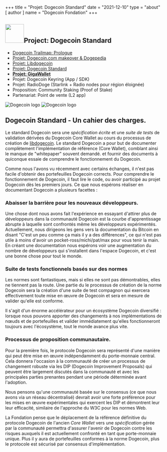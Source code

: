 +++
title = "Projet: Dogecoin Standard"
date = "2021-12-10"
type = "about"
[ author ]
name = "Dogecoin Fondation"
+++

<section class="presentation">
<div class="left">

<div class="title">


 ## <img width="60px" style='display: inline;' src="/marker.png"/>Project: Dogecoin Standard 

<div class="underline"></div>
</div>

<div class="description">
 
* [Dogecoin Trailmap: Prologue](/fr/trailmap/prologue/) 
* [Projet: Dogecoin.com makeover & Dogepedia](/fr/trailmap/website/)
* [Projet: Libdogecoin](/fr/trailmap/libdogecoin/)
* [Projet: Dogecoin Standard](/fr/trailmap/standard/)
* [**Projet: GigaWallet**](/fr/trailmap/gigawallet/)
* Projet: Dogecoin Keyring (App / SDK)
* Projet: RadioDoge (Starlink + Radio nodes pour région éloignée)
* Proposition: Community Staking (Proof of Stake)
* Partenariat: Point de vente (L2 app) 
</div>

<div class="right">
<img class="dogegoin-light" src="/logo-standard.jpg" alt="Dogecoin logo">
<img class="dogegoin-dark" src="/logo-standard.jpg" alt="Dogecoin logo">
</div>


</section>

<section class='board'>

## Dogecoin Standard - Un cahier des charges.

Le standard Dogecoin sera une *spécification écrite* et une *suite de tests* de validation dérivées 
du Dogecoin Core Wallet au cours du processus de création de [libdogecoin](/fr/trailmap/libdogecoin). 
Le standard Dogecoin a pour but de documenter complètement l'implémentation de référence (Core Wallet), comblant ainsi le manque de "whitepaper" souvent demandé. 
et fournir des documents à quiconque essaie de comprendre le fonctionnement du Dogecoin. 

Comme nous l'avons vu récemment avec certains échanges, il n'est pas facile d'obtenir des portefeuilles Dogecoin corrects.
Pour comprendre le fonctionnement de Dogecoin, il faut lire le code, ou avoir participé au projet Dogecoin dès les premiers jours.
Ce que nous espérons réaliser en documentant Dogecoin a plusieurs facettes :

### Abaisser la barrière pour les nouveaux développeurs.

Une chose dont nous avons fait l'expérience en essayant d'attirer plus de développeurs dans la communauté Dogecoin est la courbe d'apprentissage abrupte à laquelle sont confrontés même les développeurs expérimentés. 
Actuellement, nous dirigeons les gens vers la documentation du Bitcoin en disant "C'est un peu comme ça mais il y a des différences", ce qui n'est pas utile à moins d'avoir un pocket-ross/michi/pat/max pour vous tenir la main. En créant une documentation 
nous espérons voir une augmentation du nombre de développeurs qui s'installent dans l'espace Dogecoin, et c'est une bonne chose pour tout le monde.

### Suite de tests fonctionnels basés sur des normes

Les normes sont fantastiques, mais si elles ne sont pas démontrables, elles ne tiennent pas la route. Une partie du 
le processus de création de la norme Dogecoin sera la création d'une suite de test compagnon
qui exercera effectivement toute mise en œuvre de Dogecoin et sera en mesure de valider qu'elle est conforme.  

Il s'agit d'un énorme accélérateur pour un écosystème Dogecoin diversifié : lorsque nous pouvons apporter des changements à
nos implémentations de nœuds et de portefeuilles et valider immédiatement qu'elles fonctionneront toujours 
avec l'écosystème, tout le monde avance plus vite.

### Processus de proposition communautaire.

Pour la première fois, le protocole Dogecoin sera représenté d'une manière qui peut être mise en œuvre 
indépendamment du porte-monnaie central. Cela donnera l'occasion à la communauté de créer
un processus de changement robuste via les DIP (Dogecoin Improvement Proposals) qui peuvent être largement discutés 
dans la communauté et avec les principales parties prenantes pendant une période déterminée avant l'adoption.  

Nous pensons qu'une communauté basée sur le consensus (ce que nous avons via un réseau décentralisé) devrait
avoir une forte préférence pour les mises en œuvre expérimentales qui exercent les DIP et démontrent leur 
leur efficacité, similaire de l'approche du W3C pour les normes Web.

La Fondation pense que le déplacement de la référence définitive du protocole Dogecoin de l'ancien
*Core Wallet* vers une *spécification* gérée par la communauté permettra d'assurer l'avenir de Dogecoin contre les 
risques auxquels il est actuellement confronté en tant que porte-monnaie unique. Plus il y aura de portefeuilles conformes à la norme Dogecoin, plus le protocole est sécurisé par consensus d'implémentation. 



</section>
